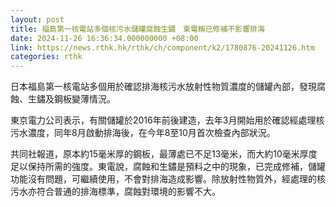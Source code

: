 ```yaml
---
layout: post
title: 福島第一核電站多個核污水儲罐腐蝕生鏽　東電稱已修補不影響排海
date: 2024-11-26 16:36:34.000000000 +08:00
link: https://news.rthk.hk/rthk/ch/component/k2/1780876-20241126.htm
categories: rthk
---
```


日本福島第一核電站多個用於確認排海核污水放射性物質濃度的儲罐內部，發現腐蝕、生鏽及鋼板變薄情況。

東京電力公司表示，有關儲罐於2016年前後建造，去年3月開始用於確認經處理核污水濃度，同年8月啟動排海後，在今年8至10月首次檢查內部狀況。

共同社報道，原本約15毫米厚的鋼板，最薄處已不足13毫米，而大約10毫米厚度足以保持所需的強度。東電說，腐蝕和生鏽是預料之中的現象，已完成修補，儲罐功能沒有問題，可繼續使用，不會對排海造成影響。除放射性物質外，經處理的核污水亦符合普通的排海標準，腐蝕對環境的影響不大。
